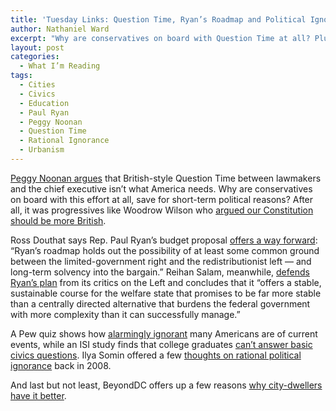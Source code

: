 ```yaml
---
title: 'Tuesday Links: Question Time, Ryan’s Roadmap and Political Ignorance'
author: Nathaniel Ward
excerpt: "Why are conservatives on board with Question Time at all? Plus: defending Paul Ryan's entitlement reforms; and two surveys demonstrate broad political ignorance."
layout: post
categories:
  - What I’m Reading
tags:
  - Cities
  - Civics
  - Education
  - Paul Ryan
  - Peggy Noonan
  - Question Time
  - Rational Ignorance
  - Urbanism
---
```

[Peggy Noonan argues][1] that British-style Question Time between lawmakers and the chief executive isn’t what America needs. Why are conservatives on board with this effort at all, save for short-term political reasons? After all, it was progressives like Woodrow Wilson who [argued our Constitution should be more British][2].

Ross Douthat says Rep. Paul Ryan’s budget proposal [offers a way forward][3]: “Ryan’s roadmap holds out the possibility of at least some common ground between the limited-government right and the redistributionist left — and long-term solvency into the bargain.” Reihan Salam, meanwhile, [defends Ryan’s plan][4] from its critics on the Left and concludes that it “offers a stable, sustainable course for the welfare state that promises to be far more stable than a centrally directed alternative that burdens the federal government with more complexity than it can successfully manage.”

A Pew quiz shows how [alarmingly ignorant][5] many Americans are of current events, while an ISI study finds that college graduates [can’t answer basic civics questions][6]. Ilya Somin offered a few [thoughts on rational political ignorance][7] back in 2008.

And last but not least, BeyondDC offers up a few reasons [why city-dwellers have it better][8].

 [1]: http://online.wsj.com/article/SB10001424052748704041504575045670067292154.html
 [2]: http://en.wikipedia.org/wiki/Woodrow_Wilson#.27Congressional_Government.27
 [3]: http://douthat.blogs.nytimes.com/2010/02/03/paul-ryans-moment/
 [4]: http://agenda.nationalreview.com/post/?q=OWM2NjY2NDNjOGVmNjA3ZTk5OGI5MzlmMTkxYTA5NzY=
 [5]: http://pewresearch.org/politicalquiz/quiz/index.php
 [6]: http://chronicle.com/article/College-Makes-Students-More/64040/
 [7]: http://volokh.com/posts/1202073174.shtml
 [8]: http://beyonddc.com/log/?p=1496